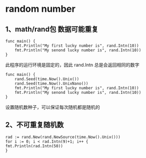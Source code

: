 # random number
## 1、math/rand包 数据可能重复
```
func main() {
    fmt.Println("My first lucky number is", rand.Intn(10))
    fmt.Println("My senond lucky number is", rand.Intn(10))
}
```
此程序的运行环境是固定的，因此 rand.Intn 总是会返回相同的数字

```
func main() {
    rand.Seed(time.Now().Unix())
    rand.Seed(time.Now().UnixNano())
    fmt.Println("My first lucky number is", rand.Intn(10))
    fmt.Println("My senond lucky number is", rand.Intn(10))
}
```
设置随机数种子，可以保证每次随机都是随机的

## 2、不可重复随机数
```
rad := rand.New(rand.NewSource(time.Now().Unix()))
for i := 0; i < rad.Intn(9)+1; i++ {
fmt.Println(rad.Intn(50))
}
```